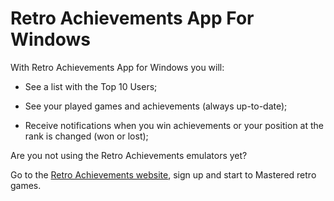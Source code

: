 # Retro Achievements App For Windows

With Retro Achievements App for Windows you will:

- See a list with the Top 10 Users;

- See your played games and achievements (always up-to-date);

- Receive notifications when you win achievements or your position at the rank is changed (won or lost);

Are you not using the Retro Achievements emulators yet?

Go to the [Retro Achievements website](http://retroachievements.org/), sign up and start to Mastered retro games.
